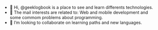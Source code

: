 - 👋 Hi, @geeklogbook is a place to see and learn differents technologies.
- 👀 The mail interests are related to: Web and mobile development and some commom problems about programming.
- 💞️ I’m looking to collaborate on learning paths and new languages.

<!---
geeklogbook/geeklogbook is a ✨ special ✨ repository because its `README.md` (this file) appears on your GitHub profile.
You can click the Preview link to take a look at your changes.
--->
